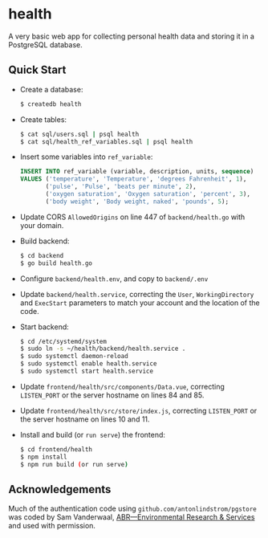 # health

A very basic web app for collecting personal health data and storing it
in a PostgreSQL database.

## Quick Start

* Create a database:

  ```bash
  $ createdb health
  ```

* Create tables:

  ```bash
  $ cat sql/users.sql | psql health
  $ cat sql/health_ref_variables.sql | psql health
  ```

* Insert some variables into `ref_variable`:

  ```sql
  INSERT INTO ref_variable (variable, description, units, sequence)
  VALUES ('temperature', 'Temperature', 'degrees Fahrenheit', 1),
         ('pulse', 'Pulse', 'beats per minute', 2),
         ('oxygen saturation', 'Oxygen saturation', 'percent', 3),
         ('body weight', 'Body weight, naked', 'pounds', 5);
  ```

* Update CORS `AllowedOrigins` on line 447 of `backend/health.go` with
  your domain.

* Build backend:

  ```bash
  $ cd backend
  $ go build health.go
  ```

* Configure `backend/health.env`, and copy to `backend/.env`

* Update `backend/health.service`, correcting the `User`,
  `WorkingDirectory` and `ExecStart` parameters to match your account
  and the location of the code.

* Start backend:

  ```bash
  $ cd /etc/systemd/system
  $ sudo ln -s ~/health/backend/health.service .
  $ sudo systemctl daemon-reload
  $ sudo systemctl enable health.service
  $ sudo systemctl start health.service
  ```

* Update `frontend/health/src/components/Data.vue`, correcting
  `LISTEN_PORT` or the server hostname on lines 84 and 85.

* Update `frontend/health/src/store/index.js`, correcting `LISTEN_PORT`
  or the server hostname on lines 10 and 11.

* Install and build (or `run serve`) the frontend:

  ```bash
  $ cd frontend/health
  $ npm install
  $ npm run build (or run serve)
  ```

## Acknowledgements

Much of the authentication code using
`github.com/antonlindstrom/pgstore` was coded by Sam Vanderwaal,
[ABR—Environmental Research & Services](https://www.abrinc.com/) and
used with permission.

[modeline]: # ( vim: set ft=markdown fenc=utf-8 tw=72 ts=2 sw=2 sts=2 spell spl=en: )
